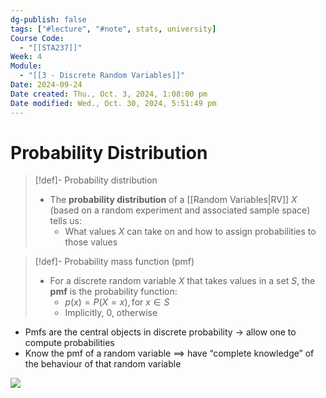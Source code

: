 ```yaml
---
dg-publish: false
tags: ["#lecture", "#note", stats, university]
Course Code:
  - "[[STA237]]"
Week: 4
Module:
  - "[[3 - Discrete Random Variables]]"
Date: 2024-09-24
Date created: Thu., Oct. 3, 2024, 1:08:00 pm
Date modified: Wed., Oct. 30, 2024, 5:51:49 pm
---
```


# Probability Distribution

> [!def]- Probability distribution
> - The **probability distribution** of a [[Random Variables|RV]] $X$ (based on a random experiment and associated sample space) tells us:
>     - What values $X$ can take on and how to assign probabilities to those values

> [!def]- Probability mass function (pmf)
> - For a discrete random variable $X$ that takes values in a set $S$, the **pmf** is the probability function:
>     - $p(x) = P(X = x), \text{for }x \in S$
>     - Implicitly, 0, otherwise

- Pmfs are the central objects in discrete probability → allow one to compute probabilities
- Know the pmf of a random variable $\implies$ have “complete knowledge” of the behaviour of that random variable

![](https://i.imgur.com/hr2TSqv.png)

